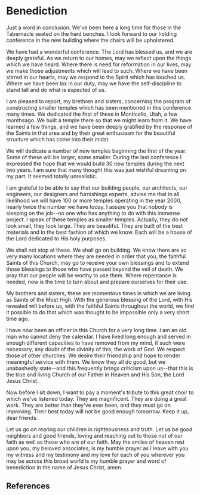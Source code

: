 # Benediction

Just a word in conclusion. We've been here a long time for those in the
Tabernacle seated on the hard benches. I look forward to our holding
conference in the new building where the chairs will be upholstered.

We have had a wonderful conference. The Lord has blessed us, and we are deeply
grateful. As we return to our homes, may we reflect upon the things which we
have heard. Where there is need for reformation in our lives, may we make
those adjustments which will lead to such. Where we have been stirred in our
hearts, may we respond to the Spirit which has touched us. Where we have been
lax in our duty, may we have the self-discipline to stand tall and do what is
expected of us.

I am pleased to report, my brethren and sisters, concerning the program of
constructing smaller temples which has been mentioned in this conference many
times. We dedicated the first of these in Monticello, Utah, a few monthsago.
We built a temple there so that we might learn from it. We have learned a few
things, and we have been deeply gratified by the response of the Saints in
that area and by their great enthusiasm for the beautiful structure which has
come into their midst.

We will dedicate a number of new temples beginning the first of the year. Some
of these will be larger, some smaller. During the last conference I expressed
the hope that we would build 30 new temples during the next two years. I am
sure that many thought this was just wishful dreaming on my part. It seemed
totally unrealistic.

I am grateful to be able to say that our building people, our architects, our
engineers, our designers and furnishings experts, advise me that in all
likelihood we will have 100 or more temples operating in the year 2000, nearly
twice the number we have today. I assure you that nobody is sleeping on the
job--no one who has anything to do with this immense project. I speak of these
temples as smaller temples. Actually, they do not look small, they look large.
They are beautiful. They are built of the best materials and in the best
fashion of which we know. Each will be a house of the Lord dedicated to His
holy purposes.

We shall not stop at these. We shall go on building. We know there are so very
many locations where they are needed in order that you, the faithful Saints of
this Church, may go to receive your own blessings and to extend those
blessings to those who have passed beyond the veil of death. We pray that our
people will be worthy to use them. Where repentance is needed, now is the time
to turn about and prepare ourselves for their use.

My brothers and sisters, these are momentous times in which we are living as
Saints of the Most High. With the generous blessing of the Lord, with His
revealed will before us, with the faithful Saints throughout the world, we
find it possible to do that which was thought to be impossible only a very
short time ago.

I have now been an officer in this Church for a very long time. I am an old
man who cannot deny the calendar. I have lived long enough and served in
enough different capacities to have removed from my mind, if such were
necessary, any doubt of the divinity of this, the work of God. We respect
those of other churches. We desire their friendship and hope to render
meaningful service with them. We know they all do good, but we unabashedly
state--and this frequently brings criticism upon us--that this is the true and
living Church of our Father in Heaven and His Son, the Lord Jesus Christ.

Now before I sit down, I want to pay a moment's tribute to this great choir to
which we've listened today. They are magnificent. They are doing a great work.
They are better than they've ever been, and they must go on improving. Their
best today will not be good enough tomorrow. Keep it up, dear friends.

Let us go on rearing our children in righteousness and truth. Let us be good
neighbors and good friends, loving and reaching out to those not of our faith
as well as those who are of our faith. May the smiles of heaven rest upon you,
my beloved associates, is my humble prayer as I leave with you my witness and
my testimony and my love for each of you wherever you may be across this broad
world is my humble prayer and word of benediction in the name of Jesus Christ,
amen.

## References


